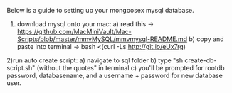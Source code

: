 Below is a guide to setting up your mongoosex mysql database.

1) download mysql onto your mac:
    a) read this -> https://github.com/MacMiniVault/Mac-Scripts/blob/master/mmvMySQL/mmvmysql-README.md
    b) copy and paste into terminal -> bash <(curl -Ls http://git.io/eUx7rg)


2)run auto create script:
    a) navigate to sql folder
    b) type "sh create-db-script.sh" (without the quotes" in terminal
    c) you'll be prompted for rootdb password, databasename, and a username + password for new database user.